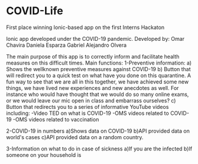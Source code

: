 # COVID-Life
First place winning Ionic-based app on the first Interns Hackaton

Ionic app developed under the COVID-19 pandemic.
Developed by:
  Omar Chavira
  Daniela Esparza
  Gabriel Alejandro Olvera
  
The main purpose of this app is to correctly inform and facilitate health measures on this difficult times.
Main functions:
1-Preventive information:
  a) Shows the wellknown preventive measures against COVID-19
  b) Button that will redirect you to a quick test on what have you done on this quarantine. A fun way to see that we are all in this together, we have achieved some new things, we have lived new experiences and new anecdotes as well. For instance who would have thought that we would do so many online exams, or we would leave our mic open in class and embarrass ourselves?
  c) Button that redirects you to a series of informative YouTube videos including:
      -Video TED on what is COVID-19
      -OMS videos related to COVID-19
      -OMS videos related to vaccination
      
2-COVID-19 in numbers
  a)Shows data on COVID-19
  b)API provided data on world's cases
  c)API provided data on a random country.
  
3-Information on what to do in case of sickness
  a)If you are the infected
  b)If someone on your household is

